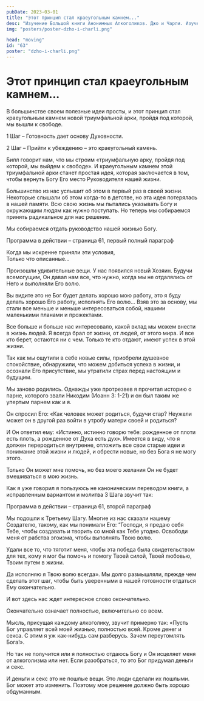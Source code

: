 ```yaml
---
pubDate: 2023-03-01
title: "Этот принцип стал краеугольным камнем..."
desc: "Изучение Большой книги Анонимных Алкоголиков. Джо и Чарли. Изучение БК. (062)"
img: "posters/poster-dzho-i-charli.png"

head: "moving"
id: "63"
poster: "dzho-i-charli.png"
---
```


# Этот принцип стал краеугольным камнем...

В большинстве своем полезные идеи просты, и этот принцип стал краеугольным камнем новой триумфальной арки, пройдя под которой, мы вышли к свободе.

1 Шаг – Готовность дает основу Духовности.

2 Шаг – Прийти к убеждению – это краеугольный камень.

Билл говорит нам, что мы строим «триумфальную арку, пройдя под которой, мы выйдем к свободе». И краеугольным камнем этой триумфальной арки станет простая идея, которая заключается в том, чтобы вернуть Богу Его место Руководителя нашей жизни.

Большинство из нас услышит об этом в первый раз в своей жизни. Некоторые слышали об этом когда-то в детстве, но эта идея потерялась в нашей памяти. Всю свою жизнь мы пытались указывать Богу и окружающим людям как нужно поступать. Но теперь мы собираемся принять радикальное для нас решение.

Мы собираемся отдать руководство нашей жизнью Богу.

Программа в действии – страница 61, первый полный параграф

Когда мы искренне приняли эти условия, <br>
Только что описанные…

Произошли удивительные вещи. У нас появился новый Хозяин. Будучи всемогущим, Он давал нам все, что нужно, когда мы не отдалялись от Него и выполняли Его волю.

Вы видите это не Бог будет делать хорошо мою работу, это я буду делать хорошо Его работу, исполнять Его волю…
Взяв это за основу, мы стали все меньше и меньше интересоваться собой, нашими маленькими планами и прожектами.

Все больше и больше нас интересовало, какой вклад мы можем внести в жизнь людей.
Я всегда брал от жизни, от людей, от этого мира. И все кто берет, остаются ни с чем. Только те кто отдают, имеют успех в этой жизни.

Так как мы ощутили в себе новые силы, приобрели душевное спокойствие, обнаружили, что можем добиться успеха в жизни, и осознали Его присутствие, мы утратили страх перед настоящим и будущим.

Мы заново родились.
Однажды уже протрезвев я прочитал историю о парне, которого звали Никодим (Иоанн 3: 1-21) и он был таким же упертым парнем как и я.

Он спросил Его: «Как человек может родиться, будучи стар? Неужели может он в другой раз войти в утробу матери своей и родиться?

И Он ответил ему: «Истинно, истинно говорю тебе: рожденное от плоти есть плоть, а рожденное от Духа есть дух».
Имеется в виду, что я должен переродиться внутренне, отложить все свои старые идеи и понимание этой жизни и людей, и обрести новые, но без Бога я не могу этого.

Только Он может мне помочь, но без моего желания Он не будет вмешиваться в мою жизнь.

Как я уже говорил я пользуюсь не каноническим переводом книги, а исправленным вариантом и молитва 3 Шага звучит так:

Программа в действии – страница 61, второй параграф

Мы подошли к Третьему Шагу. Многие из нас сказали нашему Создателю, такому, как мы понимали Его: “Господи, я предаю себя Тебе, чтобы создавать и творить со мной как Тебе угодно. Освободи меня от рабства эгоизма, чтобы выполнять Твою волю.

Удали все то, что тяготит меня, чтобы эта победа была свидетельством для тех, кому я мог бы помочь и помогу Твоей силой, Твоей любовью, Твоим путем в жизни.

Да исполняю я Твою волю всегда». Мы долго размышляли, прежде чем сделать этот шаг, чтобы быть уверенными в нашей готовности отдаться Ему окончательно.

И вот здесь нас ждет интересное слово окончательно.

Окончательно означает полностью, включительно со всем.

Мысль, присущая каждому алкоголику, звучит примерно так: «Пусть Бог управляет всей моей жизнью, полностью всей. Кроме денег и секса. С этим я уж как-нибудь сам разберусь. Зачем переутомлять Бога!».

Но так не получится или я полностью отдаюсь Богу и Он исцеляет меня от алкоголизма или нет. Если разобраться, то это Бог придумал деньги и секс.

И деньги и секс это не пошлые вещи. Это люди сделали их пошлыми. Бог может это изменить. Поэтому мое решение должно быть хорошо обдуманным.
